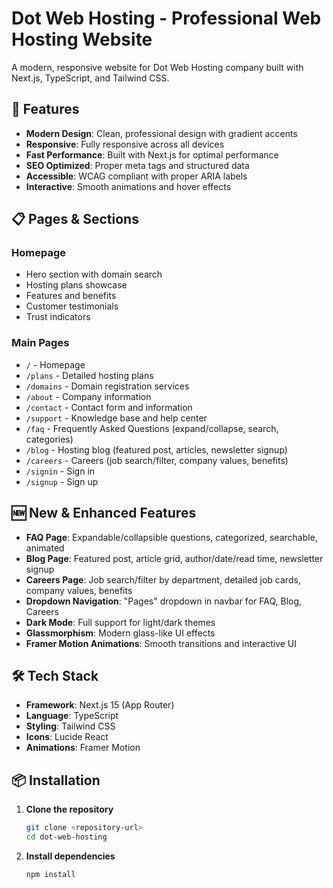 # Dot Web Hosting - Professional Web Hosting Website

A modern, responsive website for Dot Web Hosting company built with Next.js, TypeScript, and Tailwind CSS.

## 🚀 Features

- **Modern Design**: Clean, professional design with gradient accents
- **Responsive**: Fully responsive across all devices
- **Fast Performance**: Built with Next.js for optimal performance
- **SEO Optimized**: Proper meta tags and structured data
- **Accessible**: WCAG compliant with proper ARIA labels
- **Interactive**: Smooth animations and hover effects

## 📋 Pages & Sections

### Homepage
- Hero section with domain search
- Hosting plans showcase
- Features and benefits
- Customer testimonials
- Trust indicators

### Main Pages
- `/` - Homepage
- `/plans` - Detailed hosting plans
- `/domains` - Domain registration services
- `/about` - Company information
- `/contact` - Contact form and information
- `/support` - Knowledge base and help center
- `/faq` - Frequently Asked Questions (expand/collapse, search, categories)
- `/blog` - Hosting blog (featured post, articles, newsletter signup)
- `/careers` - Careers (job search/filter, company values, benefits)
- `/signin` - Sign in
- `/signup` - Sign up

## 🆕 New & Enhanced Features

- **FAQ Page**: Expandable/collapsible questions, categorized, searchable, animated
- **Blog Page**: Featured post, article grid, author/date/read time, newsletter signup
- **Careers Page**: Job search/filter by department, detailed job cards, company values, benefits
- **Dropdown Navigation**: "Pages" dropdown in navbar for FAQ, Blog, Careers
- **Dark Mode**: Full support for light/dark themes
- **Glassmorphism**: Modern glass-like UI effects
- **Framer Motion Animations**: Smooth transitions and interactive UI

## 🛠️ Tech Stack

- **Framework**: Next.js 15 (App Router)
- **Language**: TypeScript
- **Styling**: Tailwind CSS
- **Icons**: Lucide React
- **Animations**: Framer Motion

## 📦 Installation

1. **Clone the repository**
   ```bash
   git clone <repository-url>
   cd dot-web-hosting
   ```

2. **Install dependencies**
   ```bash
   npm install
   ```